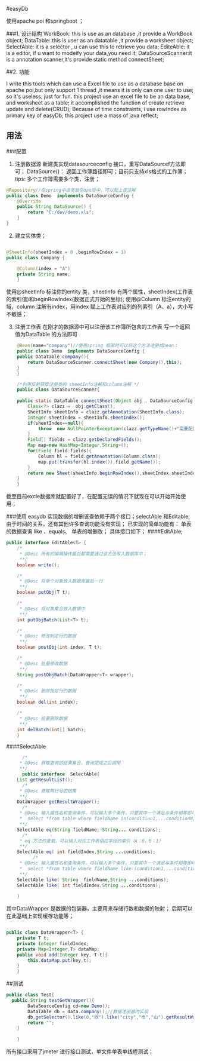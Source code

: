 
#easyDb  

使用apache poi  和springboot ；

###1. 设计结构
WorkBook: this is use as an database  ,it provide a WorkBook object;
DataTable: this is user as an datatable ,it provide a worksheet object;
SelectAble:  it is  a selector , u can use this to retrieve you data;
EditeAble: it is a editor, if u want to modeify your data,you need it;
DataSourceScanner:it is a  annotation scanner,it's provide static method connectSheet;


##2. 功能

 I  write this tools which can use a Excel file to use as a database base on apache poi,but only support 1 thread ,it means it is only can one user to use;
   so it's useless, just for fun. this project use an excel file to be an data base, and worksheet as a table;  it accomplished the function of create retrieve update and delete(CRUD);
  Because of time constraints, i use rowIndex as primary key of easyDb; 
  this project use a mass of java reflect; 

## 用法
###配置
1. 注册数据源
新建类实现datasourceconfig 接口，重写DataSourcef方法即可；
DataSource()： 返回工作簿路径即可；目前只支持xls格式的工作簿；
tips:
多个工作簿需要多个类，注册；

```java
@Repository//在spring中该类放在dao层中，可以配上该注解
public class Demo  implements DataSourceConfig {
    @Override
    public String DataSource() {
        return "C:/dev/demo.xls";
    }
}
```

2. 建立实体类；
```java

@SheetInfo(sheetIndex = 0 ,beginRowIndex = 1)
public class Company {

    @Column(index = "A")
    private String name;
    }

```
使用@sheetInfo 标注你的entity 类，sheetinfo 有两个属性，sheetIndex(工作表的索引值)和beginRowIndex(数据正式开始的坐标);
使用@Column 标注entity的域，column 注解有index，用index 赋上工作表对应列的列索引（A、a），大小写不敏感；

3. 注册工作表
在刚才的数据源中可以注册该工作簿所包含的工作表
写一个返回值为DataTable 的方法即可
```java
    @Bean(name="company")//使用spring 框架时可以将这个方法注册成bean；
    public class Demo  implements DataSourceConfig {
    public DataTable company(){
        return DataSourceScanner.connectSheet(new Company(),this);
    }
    }
```
```java
    /*利用反射获取注册类的 sheetInfo注解和column注解 */
    public class DataSourceScanner{
    
    public static DataTable connectSheet(Object obj , DataSourceConfig data){
        Class<?> clazz =  obj.getClass();
        SheetInfo sheetInfo = clazz.getAnnotation(SheetInfo.class);
        Integer sheetIndex = sheetInfo.sheetIndex();
        if(sheetIndex==null){
            throw  new NullPointerException(clazz.getTypeName()+"需要配置sheetIndex");
        }
        Field[] fields = clazz.getDeclaredFields();
        Map map=new HashMap<Integer,String>();
        for(Field field:fields){
            Column hl = field.getAnnotation(Column.class);
            map.put(transfer(hl.index()),field.getName());
        }
        return new Sheet(sheetInfo.beginRowIndex(),sheetIndex,sheetIndex,data.DataSource(),map,clazz);
    }
    }
```
截至目前excle数据库就配置好了，在配置无误的情况下就现在可以开始开始使用；

###使用
easydb 实现数据的增删该查依赖于两个接口；selectAble 和Editable;
由于时间的关系，还有其他许多查询功能没有实现；
已实现的简单功能有：
单表的数据查询 like 、equals、
单表的增删改；
具体接口如下；
####EditAble;
```java
public interface EditAble<T> {
    /*
     * @Desc 所有的编辑操作最后都需要通过该方法写入数据库中；
     **/
    boolean write();

    /*
     * @Desc 将单个对象放入数据库最后一行
     **/
    boolean putObj(T t);

    /*
     * @Desc 将对象集合放入数据中
     **/
    int putObjBatch(List<T> t);

    /*
     * @Desc 修改制定行的数据
     **/
    boolean postObj(int index, T t);

    /*
     * @Desc 批量修改数据
     **/
    String postObjBatch(DataWrapper<T> wrapper);

    /*
     * @Desc 删除指定行的数据
     **/
    boolean del(int index);

    /*
     * @Desc 批量删除数据
     **/
    int delBatch(int[] batch);
    }
```

####SelectAble 
```java
      /*
     * @Desc 获取查询的结果集合，查询完成之后调用
     **/
      public interface  SelectAble{
    List getResultList();
      /*
     * @Desc 获取带行号的结果
     **/
    DataWrapper getResultWrapper();
      /*
     * @Desc 输入属性名和查询条件，可以输入多个条件，只要其中一个满足与条件相等即可查询出结果；
     *  select *from table where fieldName in(condition1,...conditionN;)
     **/
    SelectAble eq(String fieldName, String... conditions);
      /*
     * eq 方法的重载，可以输入对应工作表相应字段的索引（A：0，B：1）
     **/
    SelectAble eq( int fieldIndex,String ...conditions);
          /*
     * @Desc 输入属性名和查询条件，可以输入多个条件，只要其中一个满足与条件相等即可查询出结果；
     *  select *from table where fieldName like (condition1,...conditionN;)
     **/
    SelectAble like( String  fieldName,String ...conditions);
    SelectAble like( int fieldIndex,String ...conditions);
    
    }
``` 
其中DataWrapper<T> 是数据的包装器，主要用来存储行数和数据的映射；
后期可以在此基础上实现缓存功能等；
```java

public class DataWrapper<T> {
    private T t; 
    private Integer fieldIndex;
    private Map<Integer,T> dataMap;
    public void add(Integer key, T t){
        this.dataMap.put(key,t);
    }
    }
```

##测试
```java 
public class Test{
  public String testGetWrapper(){
        DataSourceConfig cd=new Demo();
        DataTable db = data.company();//数据注册器内实现
        db.getSelector().like(0,"欣").like("city","市","山").getResultWrapper();
        return "";
    }
    
    }
```
所有接口采用了jmeter 进行接口测试，单文件单表单线程测试；
